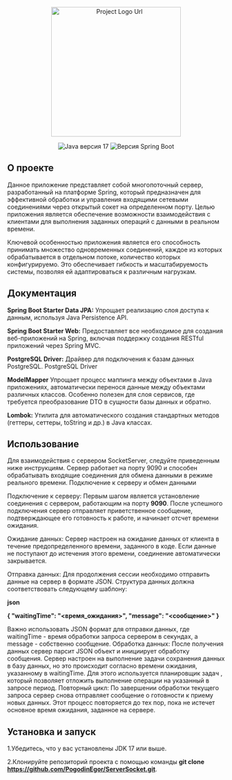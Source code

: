 <p align="center">
      <img src="https://i.ibb.co/DfWbQX6/server-Socket.webp" alt="Project Logo Url" width="300">
</p>

<p align="center">
  <img src="https://img.shields.io/badge/Java-version%2017%20-blue" alt="Java версия 17">
   <img src="https://img.shields.io/badge/Spring%20Boot-version%203.2.4%20-blue" alt="Версия Spring Boot">
</p>

## О проекте

  Данное приложение представляет собой многопоточный сервер, разработанный на платформе Spring, 
который предназначен для эффективной обработки и управления входящими сетевыми соединениями через открытый сокет на определенном порту. 
Целью приложения является обеспечение возможности взаимодействия с клиентами для выполнения заданных операций с данными в реальном времени.

Ключевой особенностью приложения является его способность принимать множество одновременных соединений, 
каждое из которых обрабатывается в отдельном потоке, количество которых конфигурируемо.
 Это обеспечивает гибкость и масштабируемость системы, позволяя ей адаптироваться к различным нагрузкам.

## Документация

 **Spring Boot Starter Data JPA:** 
Упрощает реализацию слоя доступа к данным, используя Java Persistence API.

**Spring Boot Starter Web:** 
Предоставляет все необходимое для создания веб-приложений на Spring, включая поддержку создания RESTful приложений через Spring MVC.

**PostgreSQL Driver:** 
Драйвер для подключения к базам данных PostgreSQL.
PostgreSQL Driver

**ModelMapper**
 Упрощает процесс маппинга между объектами в Java приложениях, 
 автоматически перенося данные между объектами различных классов. Особенно полезен для слоя сервисов,
 где требуется преобразование DTO в сущности базы данных и обратно.
 
**Lombok:** 
Утилита для автоматического создания стандартных методов (геттеры, сеттеры, toString и др.) в Java классах.

## Использование
Для взаимодействия с сервером SocketServer, следуйте приведенным ниже инструкциям. Сервер работает на порту 9090 и способен обрабатывать входящие соединения для обмена данными в режиме реального времени.
Подключение к серверу и обмен данными

Подключение к серверу: Первым шагом является установление соединения с сервером, работающим на порту **9090**. 
После успешного подключения сервер отправляет приветственное сообщение, подтверждающее его готовность к работе, и начинает отсчет времени ожидания.

Ожидание данных: Сервер настроен на ожидание данных от клиента в течение предопределенного времени, заданного в коде. 
Если данные не поступают до истечения этого времени, соединение автоматически закрывается.

Отправка данных: Для продолжения сессии необходимо отправить данные на сервер в формате JSON. 
Структура данных должна соответствовать следующему шаблону:

**json**

**{
    "waitingTime": "<время_ожидания>",
    "message": "<сообщение>"
}**

Важно использовать JSON формат для отправки данных, где waitingTime - время обработки запроса сервером в секундах, а message - собственно сообщение.
Обработка данных: После получения данных сервер парсит JSON объект и инициирует обработку сообщения. Сервер настроен на выполнение задачи сохранения данных в базу данных, но это происходит согласно времени ожидания, указанному в waitingTime. 
Для этого используется планировщик задач , который позволяет отложить выполнение операции на указанный в запросе период.
Повторный цикл: По завершении обработки текущего запроса сервер снова отправляет сообщение о готовности к приему новых данных. 
Этот процесс повторяется до тех пор, пока не истечет основное время ожидания, заданное на сервере.



## Установка и запуск
1.Убедитесь, что у вас установлены JDK 17 или выше.

2.Клонируйте репозиторий проекта с помощью команды **git clone https://github.com/PogodinEgor/ServerSocket.git**.
